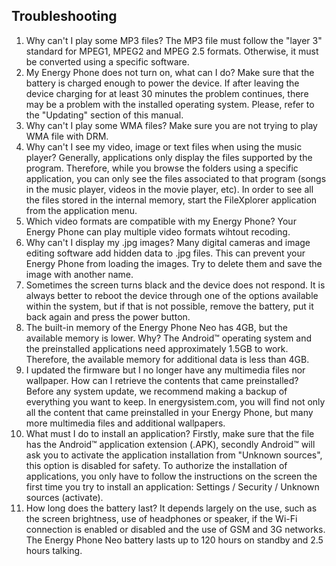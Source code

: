 ## Troubleshooting
1.	Why can't I play some MP3 files? 
The MP3 file must follow the "layer 3" standard for MPEG1, MPEG2 and MPEG 2.5 formats. Otherwise, it must be converted using a specific software.
2.	My Energy Phone does not turn on, what can I do? 
Make sure that the battery is charged enough to power the device. If after leaving the device charging for at least 30 minutes the problem continues, there may be a problem with the installed operating system. Please, refer to the "Updating" section of this manual.
3.	Why can't I play some WMA files? 
Make sure you are not trying to play WMA file with DRM.
4.	Why can't I see my video, image or text files when using the music player? 
Generally, applications only display the files supported by the program. Therefore, while you browse the folders using a specific application, you can only see the files associated to that program (songs in the music player, videos in the movie player, etc).  In order to see all the files stored in the internal memory, start the FileXplorer application from the application menu.
5.	Which video formats are compatible with my Energy Phone? 
Your Energy Phone can play multiple video formats wihtout recoding.
6.	Why can't I display my .jpg images? 
Many digital cameras and image editing software add hidden data to .jpg files. This can prevent your Energy Phone from loading the images. Try to delete them and save the image with another name.
7.	Sometimes the screen turns black and the device does not respond. 
It is always better to reboot the device through one of the options available within the system, but if that is not possible, remove the battery, put it back again and press the power button. 
8.	The built-in memory of the Energy Phone Neo has 4GB, but the available memory is lower. Why? 
The Android™ operating system and the preinstalled applications need approximately 1.5GB to work. Therefore, the available memory for additional data is less than 4GB.
9.	I updated the firmware but I no longer have any multimedia files nor wallpaper. How can I retrieve the contents that came preinstalled? 
Before any system update, we recommend making a backup of everything you want to keep. In energysistem.com, you will find not only all the content that came preinstalled in your Energy Phone, but many more multimedia files and additional wallpapers.
10.	What must I do to install an application? 
Firstly, make sure that the file has the Android™ application extension (.APK), secondly Android™ will ask you to activate the application installation from "Unknown sources", this option is disabled for safety. To authorize the installation of applications, you only have to follow the instructions on the screen the first time you try to install an application:  Settings / Security / Unknown sources (activate).
11.	How long does the battery last? 
It depends largely on the use, such as the screen brightness, use of headphones or speaker, if the Wi-Fi connection is enabled or disabled and the use of GSM and 3G networks. The Energy Phone Neo battery lasts up to 120 hours on standby and 2.5 hours talking.
